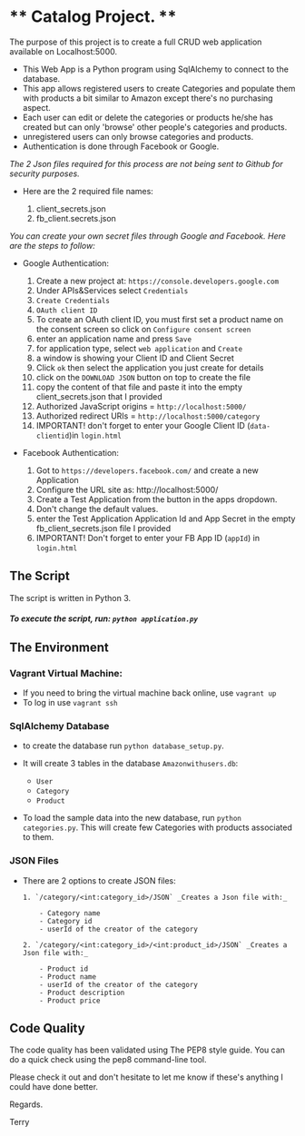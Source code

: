 # ** Catalog Project. **

 The purpose of this project is to create a full CRUD web application available on Localhost:5000.
 - This Web App is a Python program using SqlAlchemy to connect to the database.
 - This app allows registered users to create Categories and populate them with products a bit similar to Amazon except there's no purchasing aspect.
 - Each user can edit or delete the categories or products he/she has created but can only 'browse' other people's categories and products.
 - unregistered users can only browse categories and products.
 - Authentication is done through Facebook or Google.

 _The 2 Json files required for this process are not being sent to Github for security purposes._

- Here are the 2 required file names:

  1. client_secrets.json
  2. fb_client.secrets.json

_You can create your own secret files through Google and Facebook. Here are the steps to follow:_

  - Google Authentication:

    1. Create a new project at: `https://console.developers.google.com`
    2. Under APIs&Services select `Credentials`
    3. `Create Credentials`
    4. `OAuth client ID`
    5. To create an OAuth client ID, you must first set a product name on the consent screen so click on `Configure consent screen`
    6. enter an application name and press `Save`
    7. for application type, select `web application` and `Create`
    8. a window is showing your Client ID and Client Secret
    9. Click `ok` then select the application you just create for details
    10. click on the `DOWNLOAD JSON` button on top to create the file
    11. copy the content of that file and paste it into the empty client_secrets.json that I provided
    12. Authorized JavaScript origins = `http://localhost:5000/`
    13. Authorized redirect URIs = `http://localhost:5000/category`
    14. IMPORTANT! don't forget to enter your Google Client ID (`data-clientid`)in `login.html`

  - Facebook Authentication:

    1. Got to `https://developers.facebook.com/` and create a new Application
    2. Configure the URL site as: http://localhost:5000/
    3. Create a Test Application from the button in the apps dropdown.
    4. Don't change the default values.
    5. enter the Test Application Application Id and App Secret in the empty fb_client_secrets.json file I provided
    6. IMPORTANT! Don't forget to enter your FB App ID (`appId`) in `login.html`


## **The Script**

The script is written in Python 3.

##### To execute the script, run: `python application.py`

## **The Environment**

### Vagrant Virtual Machine:

  - If you need to bring the virtual machine back online, use `vagrant up`
  - To log in use `vagrant ssh`

### SqlAlchemy Database

  - to create the database run `python database_setup.py`.

  - It will create 3 tables in the database `Amazonwithusers.db`:

    - `User`
    - `Category`
    - `Product`

  - To load the sample data into the new database, run `python categories.py`.
    This will create few Categories with products associated to them.

### JSON Files      

  - There are 2 options to create JSON files:

        1. `/category/<int:category_id>/JSON` _Creates a Json file with:_

            - Category name
            - Category id
            - userId of the creator of the category

        2. `/category/<int:category_id>/<int:product_id>/JSON` _Creates a Json file with:_

            - Product id
            - Product name
            - userId of the creator of the category
            - Product description
            - Product price


## Code Quality

The code quality has been validated using The PEP8 style guide. You can do a quick check using the pep8 command-line tool.

Please check it out and don't hesitate to let me know if these's anything I could have done better.

Regards.

Terry
